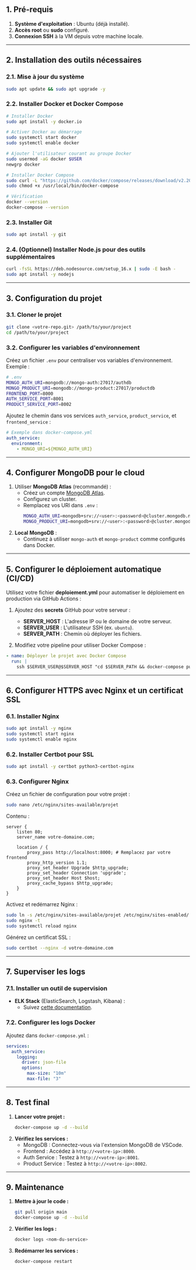 ## **1. Pré-requis**

1. **Système d'exploitation** : Ubuntu (déjà installé).
2. **Accès root** ou **sudo** configuré.
3. **Connexion SSH** à la VM depuis votre machine locale.

---

## **2. Installation des outils nécessaires**

### 2.1. Mise à jour du système

```bash
sudo apt update && sudo apt upgrade -y
```

### 2.2. Installer Docker et Docker Compose

```bash
# Installer Docker
sudo apt install -y docker.io

# Activer Docker au démarrage
sudo systemctl start docker
sudo systemctl enable docker

# Ajouter l'utilisateur courant au groupe Docker
sudo usermod -aG docker $USER
newgrp docker

# Installer Docker Compose
sudo curl -L "https://github.com/docker/compose/releases/download/v2.20.2/docker-compose-$(uname -s)-$(uname -m)" -o /usr/local/bin/docker-compose
sudo chmod +x /usr/local/bin/docker-compose

# Vérification
docker --version
docker-compose --version
```

### 2.3. Installer Git

```bash
sudo apt install -y git
```

### 2.4. (Optionnel) Installer Node.js pour des outils supplémentaires

```bash
curl -fsSL https://deb.nodesource.com/setup_16.x | sudo -E bash -
sudo apt install -y nodejs
```

---

## **3. Configuration du projet**

### 3.1. Cloner le projet

```bash
git clone <votre-repo.git> /path/to/your/project
cd /path/to/your/project
```

### 3.2. Configurer les variables d'environnement

Créez un fichier `.env` pour centraliser vos variables d'environnement. Exemple :

```bash
# .env
MONGO_AUTH_URI=mongodb://mongo-auth:27017/authdb
MONGO_PRODUCT_URI=mongodb://mongo-product:27017/productdb
FRONTEND_PORT=8000
AUTH_SERVICE_PORT=8001
PRODUCT_SERVICE_PORT=8002
```

Ajoutez le chemin dans vos services `auth_service`, `product_service`, et `frontend_service` :

```yaml
# Exemple dans docker-compose.yml
auth_service:
  environment:
    - MONGO_URI=${MONGO_AUTH_URI}
```

---

## **4. Configurer MongoDB pour le cloud**

1. Utiliser **MongoDB Atlas** (recommandé) :
   - Créez un compte [MongoDB Atlas](https://www.mongodb.com/cloud/atlas).
   - Configurez un cluster.
   - Remplacez vos URI dans `.env` :
     ```bash
     MONGO_AUTH_URI=mongodb+srv://<user>:<password>@cluster.mongodb.net/authdb
     MONGO_PRODUCT_URI=mongodb+srv://<user>:<password>@cluster.mongodb.net/productdb
     ```
2. **Local MongoDB** :
   - Continuez à utiliser `mongo-auth` et `mongo-product` comme configurés dans Docker.

---

## **5. Configurer le déploiement automatique (CI/CD)**

Utilisez votre fichier **deploiement.yml** pour automatiser le déploiement en production via GitHub Actions :

1. Ajoutez des **secrets** GitHub pour votre serveur :

   - **SERVER_HOST** : L'adresse IP ou le domaine de votre serveur.
   - **SERVER_USER** : L'utilisateur SSH (ex. `ubuntu`).
   - **SERVER_PATH** : Chemin où déployer les fichiers.

2. Modifiez votre pipeline pour utiliser Docker Compose :

```yaml
- name: Déployer le projet avec Docker Compose
  run: |
    ssh $SERVER_USER@$SERVER_HOST "cd $SERVER_PATH && docker-compose pull && docker-compose up -d --build"
```

---

## **6. Configurer HTTPS avec Nginx et un certificat SSL**

### 6.1. Installer Nginx

```bash
sudo apt install -y nginx
sudo systemctl start nginx
sudo systemctl enable nginx
```

### 6.2. Installer Certbot pour SSL

```bash
sudo apt install -y certbot python3-certbot-nginx
```

### 6.3. Configurer Nginx

Créez un fichier de configuration pour votre projet :

```bash
sudo nano /etc/nginx/sites-available/projet
```

Contenu :

```nginx
server {
    listen 80;
    server_name votre-domaine.com;

    location / {
        proxy_pass http://localhost:8000; # Remplacez par votre frontend
        proxy_http_version 1.1;
        proxy_set_header Upgrade $http_upgrade;
        proxy_set_header Connection 'upgrade';
        proxy_set_header Host $host;
        proxy_cache_bypass $http_upgrade;
    }
}
```

Activez et redémarrez Nginx :

```bash
sudo ln -s /etc/nginx/sites-available/projet /etc/nginx/sites-enabled/
sudo nginx -t
sudo systemctl reload nginx
```

Générez un certificat SSL :

```bash
sudo certbot --nginx -d votre-domaine.com
```

---

## **7. Superviser les logs**

### 7.1. Installer un outil de supervision

- **ELK Stack** (ElasticSearch, Logstash, Kibana) :
  - Suivez [cette documentation](https://www.elastic.co/guide/en/elastic-stack-get-started/current/get-started-elastic-stack.html).

### 7.2. Configurer les logs Docker

Ajoutez dans `docker-compose.yml` :

```yaml
services:
  auth_service:
    logging:
      driver: json-file
      options:
        max-size: "10m"
        max-file: "3"
```

---

## **8. Test final**

1. **Lancer votre projet :**
   ```bash
   docker-compose up -d --build
   ```
2. **Vérifiez les services :**
   - MongoDB : Connectez-vous via l'extension MongoDB de VSCode.
   - Frontend : Accédez à `http://<votre-ip>:8000`.
   - Auth Service : Testez à `http://<votre-ip>:8001`.
   - Product Service : Testez à `http://<votre-ip>:8002`.

---

## **9. Maintenance**

1. **Mettre à jour le code :**
   ```bash
   git pull origin main
   docker-compose up -d --build
   ```
2. **Vérifier les logs :**
   ```bash
   docker logs <nom-du-service>
   ```
3. **Redémarrer les services :**
   ```bash
   docker-compose restart
   ```
